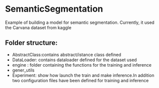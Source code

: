 # SemanticSegmentation
Example of building a model for semantic segmentation. Currently, it used the Carvana dataset from kaggle
## Folder structure:
- AbstractClass:contains abstract/istance class defined
- DataLoader: contains dataloader defined for the dataset used
- engine : folder containing the functions for the training and inference
- gener_utils
- Experiment: show how launch the train and make inference.In addition two configuration files have been defined for training and inference
